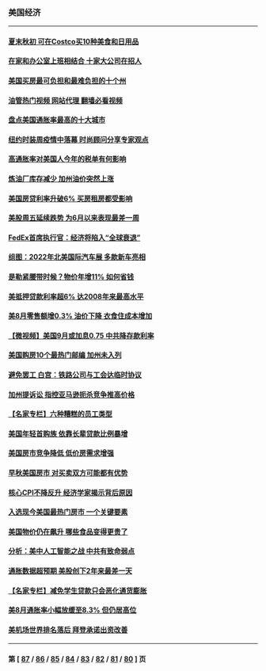 ### 美国经济
---
#### [夏末秋初 可在Costco买10种美食和日用品](../../pages/ncid1078158/n13822910.md?09190845) 
#### [在家和办公室上班相结合 十家大公司在招人](../../pages/ncid1078158/n13826252.md?09190845) 
#### [美国买房最可负担和最难负担的十个州](../../pages/ncid1078158/n13826858.md?09190845) 
#### [油管热门视频 网站代理 翻墙必看视频](http://209.222.30.114:81/youtube.html?09190845)
#### [盘点美国通胀率最高的十大城市](../../pages/ncid1078158/n13827386.md?09190845) 
#### [纽约时装周疫情中落幕 时尚顾问分享专家观点](../../pages/ncid1078158/n13827034.md?09190845) 
#### [高通胀率对美国人今年的税单有何影响](../../pages/ncid1078158/n13826890.md?09190845) 
#### [炼油厂库存减少 加州油价突然上涨](../../pages/ncid1078158/n13826948.md?09190845) 
#### [美国房贷利率升破6% 买房租房都受影响](../../pages/ncid1078158/n13826942.md?09190845) 
#### [美股周五延续跌势 为6月以来表现最差一周](../../pages/ncid1078158/n13826880.md?09190845) 
#### [FedEx首席执行官：经济将陷入“全球衰退”](../../pages/ncid1078158/n13826861.md?09190845) 
#### [组图：2022年北美国际汽车展 多款新车亮相](../../pages/ncid1078158/n13826448.md?09190845) 
#### [是勒紧腰带时候？物价年增11% 如何省钱](../../pages/ncid1078158/n13826061.md?09190845) 
#### [美抵押贷款利率超6% 达2008年来最高水平](../../pages/ncid1078158/n13825940.md?09190845) 
#### [美8月零售额增0.3% 油价下降 衣食住成本增加](../../pages/ncid1078158/n13825831.md?09190845) 
#### [【微视频】美国9月或加息0.75 中共降存款利率](../../pages/ncid1078158/n13825209.md?09190845) 
#### [美国购房10个最热门邮编 加州未入列](../../pages/ncid1078158/n13825813.md?09190845) 
#### [避免罢工 白宫：铁路公司与工会达临时协议](../../pages/ncid1078158/n13825694.md?09190845) 
#### [加州提诉讼 指控亚马逊扼杀竞争推高价格](../../pages/ncid1078158/n13825186.md?09190845) 
#### [【名家专栏】六种糟糕的员工类型](../../pages/ncid1078158/n13824975.md?09190845) 
#### [美国年轻首购族 依靠长辈贷款比例暴增](../../pages/ncid1078158/n13824734.md?09190845) 
#### [美国房市竞争降低 低价房需求增强](../../pages/ncid1078158/n13824698.md?09190845) 
#### [早秋美国房市 对买卖双方可能都有优势](../../pages/ncid1078158/n13824679.md?09190845) 
#### [核心CPI不降反升 经济学家揭示背后原因](../../pages/ncid1078158/n13824574.md?09190845) 
#### [入选现今美国最热门房市 一个关键要素](../../pages/ncid1078158/n13824650.md?09190845) 
#### [美国物价仍在飙升 哪些食品变得更贵了](../../pages/ncid1078158/n13824482.md?09190845) 
#### [分析：美中人工智能之战 中共有致命弱点](../../pages/ncid1078158/n13824391.md?09190845) 
#### [通胀数据超预期 美股创下2年来最差一天](../../pages/ncid1078158/n13824353.md?09190845) 
#### [【名家专栏】减免学生贷款只会恶化通货膨胀](../../pages/ncid1078158/n13824062.md?09190845) 
#### [美8月通胀率小幅放缓至8.3% 但仍居高位](../../pages/ncid1078158/n13824139.md?09190845) 
#### [美机场世界排名落后 拜登承诺出资改善](../../pages/ncid1078158/n13823411.md?09190845) 

---
#### 第 [ [87](./87.md?09190845) / [86](./86.md?09190845) / [85](./85.md?09190845) / [84](./84.md?09190845) / [83](./83.md?09190845) / [82](./82.md?09190845) / [81](./81.md?09190845) / [80](./80.md?09190845) ] 页
